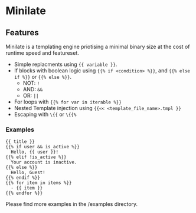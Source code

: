 # Minilate

## Features

Minilate is a templating engine priotising a minimal binary size at the cost of runtime speed and featureset.

- Simple replacments using `{{ variable }}`.
- If blocks with boolean logic using `{{% if <condition> %}}`, and `{{% else if %}}` or `{{% else %}}`.
  - NOT: `!`
  - AND: `&&`
  - OR: `||`
- For loops with `{{% for var in iterable %}}`
- Nested Template injection using `{{<< <template_file_name>.tmpl }}`
- Escaping with `\{{` or `\{{%`

### Examples

```tmpl
{{ title }}
{{% if user && is_active %}}
  Hello, {{ user }}!
{{% elif !is_active %}}
  Your account is inactive.
{{% else %}}
  Hello, Guest!
{{% endif %}}
{{% for item in items %}}
  - {{ item }}
{{% endfor %}}
```

Please find more examples in the /examples directory.
